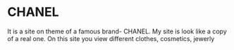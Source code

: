 # CHANEL
It is a site on theme of a famous brand- CHANEL. My site is look like a copy of a real one. On this site you view different clothes, cosmetics, jewerly
